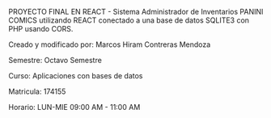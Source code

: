 PROYECTO FINAL EN REACT - Sistema Administrador de Inventarios PANINI COMICS utilizando REACT conectado a una base de datos SQLITE3 con PHP usando CORS.

Creado y modificado por: Marcos Hiram Contreras Mendoza

Semestre: Octavo Semestre

Curso: Aplicaciones con bases de datos

Matricula: 174155

Horario: LUN-MIE 09:00 AM - 11:00 AM
